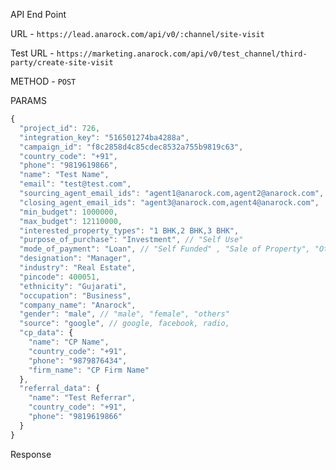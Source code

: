 API End Point


URL - `https://lead.anarock.com/api/v0/:channel/site-visit`

Test URL - `https://marketing.anarock.com/api/v0/test_channel/third-party/create-site-visit`

METHOD - `POST`

PARAMS 

```js
{
  "project_id": 726,
  "integration_key": "516501274ba4288a",
  "campaign_id": "f8c2858d4c85cdec8532a755b9819c63",
  "country_code": "+91",
  "phone": "9819619866",
  "name": "Test Name",
  "email": "test@test.com",
  "sourcing_agent_email_ids": "agent1@anarock.com,agent2@anarock.com",
  "closing_agent_email_ids": "agent3@anarock.com,agent4@anarock.com",
  "min_budget": 1000000,
  "max_budget": 12110000,
  "interested_property_types": "1 BHK,2 BHK,3 BHK",
  "purpose_of_purchase": "Investment", // "Self Use"
  "mode_of_payment": "Loan", // "Self Funded" , "Sale of Property", "Other"
  "designation": "Manager",
  "industry": "Real Estate",
  "pincode": 400051,
  "ethnicity": "Gujarati",
  "occupation": "Business",
  "company_name": "Anarock",
  "gender": "male", // "male", "female", "others"
  "source": "google", // google, facebook, radio, 
  "cp_data": {
    "name": "CP Name",
    "country_code": "+91",
    "phone": "9879876434",
    "firm_name": "CP Firm Name"
  },
  "referral_data": {
    "name": "Test Referrar",
    "country_code": "+91",
    "phone": "9819619866"
  }
}
```

Response 


